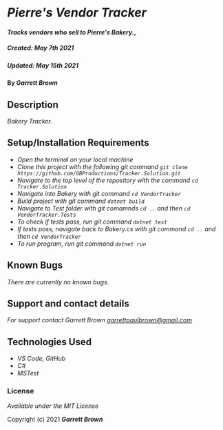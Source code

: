 # _Pierre's Vendor Tracker_

#### _Tracks vendors who sell to Pierre's Bakery._, 
##### _Created: May 7th 2021_
##### _Updated: May 15th 2021_

#### By _**Garrett Brown**_

## Description

_Bakery Tracker._

## Setup/Installation Requirements

* _Open the terminal on your local machine_
* _Clone this project with the following git command `git clone https://github.com/GBProductions/Tracker.Solution.git`_
* _Navigate to the top level of the repository with the command `cd Tracker.Solution`_
* _Navigate into Bakery with git command `cd VendorTracker`_
* _Build project with git command `dotnet build`_
* _Navigate to Test folder with git comamnds `cd ..` and then `cd VendorTracker.Tests`_ 
* _To check if tests pass, run git command `dotnet test`_
* _If tests pass, navigate back to Bakery.cs with git command `cd ..` and then `cd VendorTracker`_
* _To run program, run git command `dotnet run`_
 

## Known Bugs

_There are currently no known bugs._

## Support and contact details

_For support contact Garrett Brown <garrettpaulbrown@gmail.com>_

## Technologies Used

* _VS Code, GitHub_
* _C#_
* _MSTest_

### License

*Available under the MIT License*

Copyright (c) 2021 **_Garrett Brown_**
